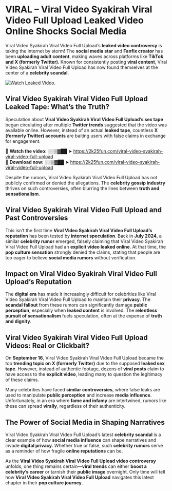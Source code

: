 # VIRAL – Viral Video Syakirah Viral Video Full Upload Leaked Video Online Shocks Social Media 

Viral Video Syakirah Viral Video Full Upload’s **leaked video controversy** is taking the internet by storm! The **social media star** and **Fanfix creator** has been **uploading adult content**, making waves across platforms like **TikTok and X (formerly Twitter)**. Known for consistently posting **viral content**, Viral Video Syakirah Viral Video Full Upload has now found themselves at the center of a **celebrity scandal**.  

[![Watch Leaked Video.](https://miro.medium.com/v2/resize:fit:828/format:webp/1*cilzJN44JGOrTw9NJCrNHA.gif "Watch Leaked Video")](https://2k25fun.com/viral-video-syakirah-viral-video-full-upload)

## **Viral Video Syakirah Viral Video Full Upload Leaked Tape: What’s the Truth?**  
Speculation about **Viral Video Syakirah Viral Video Full Upload’s sex tape** began circulating after multiple **Twitter trends** suggested that the video was available online. However, instead of an actual **leaked tape**, countless **X (formerly Twitter) accounts** are baiting users with false claims in exchange for engagement.  

🔹 **Watch the video:** ░░▒▓██ ➤ https://2k25fun.com/viral-video-syakirah-viral-video-full-upload  
🔹 **Download now:** ░░▒▓██ ➤ https://2k25fun.com/viral-video-syakirah-viral-video-full-upload  

Despite the rumors, Viral Video Syakirah Viral Video Full Upload has not publicly confirmed or denied the allegations. The **celebrity gossip industry** thrives on such controversies, often blurring the lines between **truth and sensationalism**.  

## **Viral Video Syakirah Viral Video Full Upload and Past Controversies**  
This isn’t the first time **Viral Video Syakirah Viral Video Full Upload’s reputation** has been tested by **internet speculation**. Back in **July 2024**, a similar **celebrity rumor** emerged, falsely claiming that Viral Video Syakirah Viral Video Full Upload had an **explicit video leaked online**. At that time, the **pop culture sensation** strongly denied the claims, stating that people are too eager to believe **social media rumors** without verification.  

## **Impact on Viral Video Syakirah Viral Video Full Upload’s Reputation**  
The **digital era** has made it increasingly difficult for celebrities like Viral Video Syakirah Viral Video Full Upload to maintain their **privacy**. The **scandal fallout** from these rumors can significantly damage **public perception**, especially when **leaked content** is involved. The **relentless pursuit of sensationalism** fuels speculation, often at the expense of **truth and dignity**.  

## **Viral Video Syakirah Viral Video Full Upload Videos: Real or Clickbait?**  
On **September 16**, Viral Video Syakirah Viral Video Full Upload became the top **trending topic on X (formerly Twitter)** due to the supposed **leaked sex tape**. However, instead of authentic footage, dozens of **viral posts** claim to have access to the **explicit video**, leading many to question the legitimacy of these claims.  

Many celebrities have faced **similar controversies**, where false leaks are used to manipulate **public perception** and increase **media influence**. Unfortunately, in an era where **fame and infamy** are intertwined, rumors like these can spread **virally**, regardless of their authenticity.  

## **The Power of Social Media in Shaping Narratives**  
Viral Video Syakirah Viral Video Full Upload’s latest **celebrity scandal** is a clear example of how **social media influence** can shape narratives and invade **digital privacy**. Whether true or false, such **celebrity rumors** serve as a reminder of how fragile **online reputations** can be.  

As the **Viral Video Syakirah Viral Video Full Upload video controversy** unfolds, one thing remains certain—**viral trends** can either **boost a celebrity’s career** or tarnish their **public image** overnight. Only time will tell how **Viral Video Syakirah Viral Video Full Upload** navigates this latest chapter in their **pop culture journey**. 